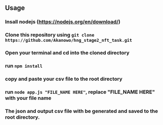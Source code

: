 ## Usage

### Insall nodejs (https://nodejs.org/en/download/)

### Clone this repository using `git clone https://github.com/Akanowo/hng_stage2_nft_task.git`

### Open your terminal and cd into the cloned directory

### run `npm install`

### copy and paste your csv file to the root directory

### run `node app.js "FILE_NAME HERE"`, replace "FILE_NAME HERE" with your file name

### The json and output csv file with be generated and saved to the root directory.
